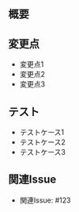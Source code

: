## 概要
<!--このセクションでは、このPRの目的と概要を簡潔に説明してください。-->

## 変更点
<!--このセクションでは、具体的な変更点や修正箇所を箇条書きでリストアップしてください。-->

- 変更点1
- 変更点2
- 変更点3

## テスト
<!--このセクションでは、このPRに関連するテストケースやテスト方法を記載してください。-->

- テストケース1
- テストケース2
- テストケース3

## 関連Issue
<!--このセクションでは、このPRが関連するIssueやタスクをリンクしてください。以下のように記述します。-->
- 関連Issue: #123
